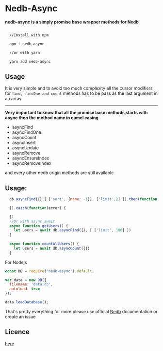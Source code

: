 # Nedb-Async
**nedb-async is a simply promise base wrapper methods for <a href="https://github.com/louischatriot/nedb">Nedb</a>**

```bash

  //Install with npm

  npm i nedb-async

  //or with yarn

  yarn add nedb-async
```
## Usage
It is very simple and to avoid too much complexity all the cursor modifiers for 
` find, findOne and count ` 
methods has to be pass as the last argument in an array.


****
**Very important to know that all the promise base methods starts with async then the method name in camel casing**
- asyncFind
- asyncFindOne
- asyncCount
- asyncInsert
- asyncUpdate
- asyncRemove
- asyncEnsureIndex
- asyncRemoveIndex

and every other nedb origin methods are still available

## Usage:

```js
  db.asyncFind({},[ ['sort', {name: -1}], ['limit',2] ]).then(function (docs) {

  }).catch(function(error) {

  })
  //Or with async await
  async function getUsers() {
    let users = await db.asyncFind({}, [ ['limit', 100] ])
  }
  
  async function countAllUsers() {
    let users = await db.asyncCount({})
  }
```

For Nodejs
```js
const DB = require('nedb-async').default;

var data = new DB({
  filename: 'data.db',
  autoload: true
});

data.loadDatabase();
```


That's pretty everything for more please use official <a href="https://github.com/louischatriot/nedb">Nedb</a> documentation or create an issue

## Licence
<a href="https://github.com/Akumzy/nedb-async/blob/master/LICENSE">here</a>
